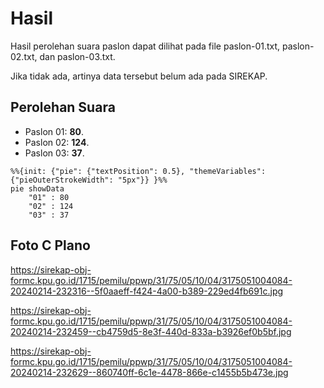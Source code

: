 # Hasil

Hasil perolehan suara paslon dapat dilihat pada file paslon-01.txt, paslon-02.txt, dan paslon-03.txt.

Jika tidak ada, artinya data tersebut belum ada pada SIREKAP.

## Perolehan Suara

 * Paslon 01: **80**.
 * Paslon 02: **124**.
 * Paslon 03: **37**.

```mermaid
%%{init: {"pie": {"textPosition": 0.5}, "themeVariables": {"pieOuterStrokeWidth": "5px"}} }%%
pie showData
    "01" : 80
    "02" : 124
    "03" : 37
```
## Foto C Plano

https://sirekap-obj-formc.kpu.go.id/1715/pemilu/ppwp/31/75/05/10/04/3175051004084-20240214-232316--5f0aaeff-f424-4a00-b389-229ed4fb691c.jpg

https://sirekap-obj-formc.kpu.go.id/1715/pemilu/ppwp/31/75/05/10/04/3175051004084-20240214-232459--cb4759d5-8e3f-440d-833a-b3926ef0b5bf.jpg

https://sirekap-obj-formc.kpu.go.id/1715/pemilu/ppwp/31/75/05/10/04/3175051004084-20240214-232629--860740ff-6c1e-4478-866e-c1455b5b473e.jpg
